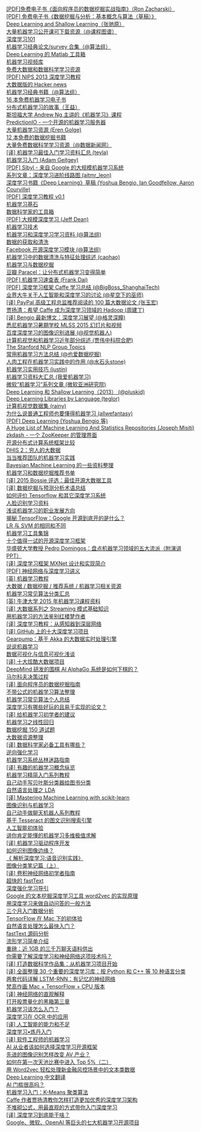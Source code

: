 [[PDF]免费电子书《面向程序员的数据挖掘实战指南》（Ron Zacharski）](http://weekly.manong.io/bounce?url=http%3A%2F%2Fvdisk.weibo.com%2Fs%2FG-kaugh7cAzg&aid=23&nid=2)  
[[PDF] 免费电子书《数据挖掘与分析：基本概念与算法（草稿）》](http://weekly.manong.io/bounce?url=http%3A%2F%2Fvdisk.weibo.com%2Fs%2FG-kaugh6s3j1&aid=54&nid=4)  
[Deep Learning and Shallow Learning（张驰原）](http://weekly.manong.io/bounce?url=http%3A%2F%2Ffreemind.pluskid.org%2Fmachine-learning%2Fdeep-learning-and-shallow-learning%2F&aid=79&nid=6)  
[大量机器学习公开课可下载资源（@课程图谱）](http://weekly.manong.io/bounce?url=http%3A%2F%2Fblog.coursegraph.com%2F%25E5%2585%25AC%25E5%25BC%2580%25E8%25AF%25BE%25E5%258F%25AF%25E4%25B8%258B%25E8%25BD%25BD%25E8%25B5%2584%25E6%25BA%2590%25E6%25B1%2587%25E6%2580%25BB&aid=141&nid=8)  
[深度学习101](http://weekly.manong.io/bounce?url=http%3A%2F%2Fmarkus.com%2Fdeep-learning-101%2F&aid=217&nid=11)  
[机器学习经典论文/survey 合集（@算法组）](http://weekly.manong.io/bounce?url=http%3A%2F%2Fsuanfazu.com%2Fdiscussion%2F68%2F%25E6%259C%25BA%25E5%2599%25A8%25E5%25AD%25A6%25E4%25B9%25A0%25E7%25BB%258F%25E5%2585%25B8%25E8%25AE%25BA%25E6%2596%2587survey%25E5%2590%2588%25E9%259B%2586&aid=218&nid=11)  
[Deep Learning 的 Matlab 工具箱](http://weekly.manong.io/bounce?url=https%3A%2F%2Fgithub.com%2Frasmusbergpalm%2FDeepLearnToolbox&aid=243&nid=12)  
[机器学习视频库](http://weekly.manong.io/bounce?url=http%3A%2F%2Fwork.caltech.edu%2Flibrary%2F&aid=244&nid=12)  
[免费大数据和数据科学学习资源](http://weekly.manong.io/bounce?url=https%3A%2F%2Fgithub.com%2Fchaconnewu%2Ffree-data-science-books%2Fblob%2Fmaster%2Ffree-data-science-books.md&aid=245&nid=12)  
[[PDF] NIPS 2013 深度学习教程](http://weekly.manong.io/bounce?url=http%3A%2F%2Fvdisk.weibo.com%2Fs%2FnWyCWZczAJq&aid=275&nid=13)  
[大数据版的 Hacker news](http://weekly.manong.io/bounce?url=http%3A%2F%2Fwww.datatau.com%2F&aid=319&nid=14)  
[机器学习经典书籍（@算法组）](http://weekly.manong.io/bounce?url=http%3A%2F%2Fsuanfazu.com%2Fdiscussion%2F109%2F%25E6%259C%25BA%25E5%2599%25A8%25E5%25AD%25A6%25E4%25B9%25A0%25E7%25BB%258F%25E5%2585%25B8%25E4%25B9%25A6%25E7%25B1%258D&aid=383&nid=17)  
[16 本免费机器学习电子书](http://weekly.manong.io/bounce?url=http%3A%2F%2Fefytimes.com%2Fe1%2Ffullnews.asp%3Fedid%3D121516&aid=489&nid=20)  
[分布式机器学习的故事（王益）](http://weekly.manong.io/bounce?url=http%3A%2F%2Fcxwangyi.github.io%2F2014%2F01%2F20%2Fdistributed-machine-learning%2F&aid=490&nid=20)  
[斯坦福大学 Andrew Ng 主讲的《机器学习》课程](http://weekly.manong.io/bounce?url=https%3A%2F%2Fwww.coursera.org%2Fcourse%2Fml&aid=660&nid=23)  
[PredictionIO - 一个开源的机器学习服务器](http://weekly.manong.io/bounce?url=http%3A%2F%2Fprediction.io%2F&aid=959&nid=28)  
[大量机器学习资源 (Eren Golge)](http://weekly.manong.io/bounce?url=http%3A%2F%2Fwww.erogol.com%2Flarge-set-machine-learning-resources-beginners-mavens%2F&aid=1029&nid=30)  
[12 本免费的数据挖掘书籍](http://weekly.manong.io/bounce?url=http%3A%2F%2Fchristonard.com%2F12-free-data-mining-books%2F&aid=1089&nid=32)  
[大量免费数据科学学习资源（@数据新闻网）](http://weekly.manong.io/bounce?url=http%3A%2F%2Fdjchina.org%2F2014%2F05%2F26%2Fdata_resources_tools%2F&aid=1090&nid=32)  
[[译] 机器学习最佳入门学习资料汇总 (teyla)](http://weekly.manong.io/bounce?url=http%3A%2F%2Farticle.yeeyan.org%2Fview%2F22139%2F410514&aid=1169&nid=34)  
[机器学习入门 (Adam Geitgey)](http://weekly.manong.io/bounce?url=https%3A%2F%2Fmedium.com%2F%40ageitgey%2Fmachine-learning-is-fun-80ea3ec3c471&aid=1195&nid=35)  
[[PDF] Sibyl - 来自 Google 的大规模机器学习系统](http://weekly.manong.io/bounce?url=http%3A%2F%2Fusers.soe.ucsc.edu%2F%7Eniejiazhong%2Fslides%2Fchandra.pdf&aid=1257&nid=38)  
[系列文章：深度学习进阶线路图 (aitmr_leon)](http://weekly.manong.io/bounce?url=http%3A%2F%2Fwww.aitmr.com%2F%3Fs%3D%25E6%25B7%25B1%25E5%25BA%25A6%25E5%25AD%25A6%25E4%25B9%25A0%25E8%25BF%259B%25E9%2598%25B6%25E7%25BA%25BF%25E8%25B7%25AF%25E5%259B%25BE&aid=1312&nid=40)  
[深度学习书籍《Deep Learning》草稿 (Yoshua Bengio, Ian Goodfellow, Aaron Courville)](http://weekly.manong.io/bounce?url=http%3A%2F%2Fwww.iro.umontreal.ca%2F%7Ebengioy%2Fdlbook%2F&aid=1371&nid=42)  
[[PDF] 深度学习教程 v0.1](http://weekly.manong.io/bounce?url=http%3A%2F%2Fdeeplearning.net%2Ftutorial%2Fdeeplearning.pdf&aid=1537&nid=48)  
[机器学习基石](http://weekly.manong.io/bounce?url=https%3A%2F%2Fwww.coursera.org%2Fcourse%2Fntumlone&aid=1625&nid=51)  
[数据科学家的工具箱](http://weekly.manong.io/bounce?url=https%3A%2F%2Fwww.coursera.org%2Fcourse%2Fdatascitoolbox&aid=1703&nid=53)  
[[PDF] 大规模深度学习 (Jeff Dean)](http://weekly.manong.io/bounce?url=http%3A%2F%2Fvdisk.weibo.com%2Fs%2FvdI2I6tXv2nl&aid=1719&nid=54)  
[机器学习技术](http://weekly.manong.io/bounce?url=https%3A%2F%2Fwww.coursera.org%2Fcourse%2Fntumltwo&aid=1733&nid=55)  
[机器学习和深度学习学习资料 (@算法组)](http://weekly.manong.io/bounce?url=http%3A%2F%2Fsuanfazu.com%2Ft%2Fji-qi-xue-xi-he-shen-du-xue-xi-xue-xi-zi-liao%2F126&aid=1793&nid=57)  
[数据的获取和清洗](http://weekly.manong.io/bounce?url=https%3A%2F%2Fwww.coursera.org%2Fcourse%2Fgetdata&aid=1800&nid=58)  
[Facebook 开源深度学习模块 (@算法组)](http://weekly.manong.io/bounce?url=http%3A%2F%2Fsuanfazu.com%2Ft%2Ffacebook-kai-yuan-shen-du-xue-xi-mo-kuai%2F369&aid=1846&nid=59)  
[机器学习中的数据清洗与特征处理综述 (caohao)](http://weekly.manong.io/bounce?url=http%3A%2F%2Ftech.meituan.com%2Fmachinelearning-data-feature-process.html&aid=1918&nid=61)  
[机器学习与数据挖掘](http://weekly.manong.io/bounce?url=http%3A%2F%2Fv.163.com%2Fspecial%2Fopencourse%2Flearningfromdata.html&aid=1895&nid=61)  
[豆瓣 Paracel：让分布式机器学习变得简单](http://weekly.manong.io/bounce?url=http%3A%2F%2Fblog.douban.com%2Fdouban%2F2015%2F03%2F30%2F3024%2F&aid=2066&nid=65)  
[[PDF] 机器学习速查表 (Frank Dai)](http://weekly.manong.io/bounce?url=https%3A%2F%2Fraw.githubusercontent.com%2Fsoulmachine%2Fmachine-learning-cheat-sheet%2Fmaster%2Fmachine-learning-cheat-sheet.pdf&aid=2204&nid=68)  
[[PDF] 深度学习框架 Caffe 学习总结 (@BigBoss_ShanghaiTech)](http://weekly.manong.io/bounce?url=http%3A%2F%2Fpan.baidu.com%2Fs%2F1ntL0u8p&aid=2662&nid=76)  
[业界大牛关于人工智能和深度学习的讨论 (@星空下的巫师)](http://weekly.manong.io/bounce?url=http%3A%2F%2Fweibo.com%2Fp%2F1001603858848434777161&aid=2702&nid=77)  
[[译] PayPal 高级工程总监推荐阅读的 100 篇大数据论文 (张玉宏)](http://weekly.manong.io/bounce?url=http%3A%2F%2Fwww.csdn.net%2Farticle%2F2015-07-07%2F2825148&aid=2790&nid=78)  
[贾扬清：希望 Caffe 成为深度学习领域的 Hadoop (周建丁)](http://weekly.manong.io/bounce?url=http%3A%2F%2Fwww.csdn.net%2Farticle%2F2015-07-07%2F2825150&aid=2903&nid=79)  
[[译] Bengio 最新博文：深度学习展望 (@格灵深瞳)](http://weekly.manong.io/bounce?url=http%3A%2F%2Fweibo.com%2Fp%2F1001603864977122424616&aid=2967&nid=80)  
[悉尼机器学习暑期学校 MLSS 2015 幻灯片和视频](http://weekly.manong.io/bounce?url=http%3A%2F%2Frp-www.cs.usyd.edu.au%2F%7Emlss%2F%23courseContent&aid=3133&nid=82)  
[百度深度学习的图像识别进展 (@视觉机器人)](http://weekly.manong.io/bounce?url=http%3A%2F%2Fwww.cvrobot.net%2Fimage-recognition-progression-based-on-deep-learning-by-baidu%2F&aid=3288&nid=84)  
[计算机视觉和机器学习近年部分综述 (贾伟中科院合肥)](http://weekly.manong.io/bounce?url=http%3A%2F%2Fwww.valseonline.org%2Fthread-505-1-1.html&aid=3297&nid=84)  
[The Stanford NLP Group Topics](http://weekly.manong.io/bounce?url=http%3A%2F%2Fnlp.stanford.edu%2Fresearch.shtml&aid=3383&nid=85)  
[常用机器学习方法总结 (@也爱数据挖掘)](http://weekly.manong.io/bounce?url=http%3A%2F%2Fwww.cnblogs.com%2Ffengfenggirl%2Fp%2F3857960.html&aid=3473&nid=86)  
[人肉工程在机器学习实践中的作用 (@水石头stone)](http://weekly.manong.io/bounce?url=http%3A%2F%2Fwww.cnblogs.com%2Faquastone%2Fp%2Fpeople-in-machine-learning.html&aid=3487&nid=86)  
[机器学习实用技巧 (justin)](http://weekly.manong.io/bounce?url=http%3A%2F%2Fwww.52cs.org%2F%3Fhmsr%3Dtoutiao.io%26p%3D19%26utm_medium%3Dtoutiao.io%26utm_source%3Dtoutiao.io&aid=3667&nid=88)  
[机器学习资料大汇总 (我爱机器学习)](http://weekly.manong.io/bounce?url=http%3A%2F%2Fwww.52ml.net%2Fstar%3Fhmsr%3Dtoutiao.io%26utm_medium%3Dtoutiao.io%26utm_source%3Dtoutiao.io&aid=3728&nid=89)  
[微软“机器学习”系列文章 (微软亚洲研究院)](http://weekly.manong.io/bounce?url=http%3A%2F%2Fwww.msra.cn%2Fzh-cn%2Fresearch%2Fmachine-learning-group%2Fdefault.aspx%3Fhmsr%3Dtoutiao.io%26utm_medium%3Dtoutiao.io%26utm_source%3Dtoutiao.io&aid=3733&nid=89)  
[Deep Learning 和 Shallow Learning（2013） (@pluskid)](http://weekly.manong.io/bounce?url=http%3A%2F%2Ffreemind.pluskid.org%2Fmachine-learning%2Fdeep-learning-and-shallow-learning%2F%3Fhmsr%3Dtoutiao.io%26utm_medium%3Dtoutiao.io%26utm_source%3Dtoutiao.io&aid=3755&nid=89)  
[Deep Learning Libraries by Language (teglor)](http://weekly.manong.io/bounce?url=http%3A%2F%2Fwww.teglor.com%2Fb%2Fdeep-learning-libraries-language-cm569%2F%3Fhmsr%3Dtoutiao.io%26utm_medium%3Dtoutiao.io%26utm_source%3Dtoutiao.io&aid=3774&nid=89)  
[计算机视觉数据集 (rainy)](http://weekly.manong.io/bounce?url=http%3A%2F%2Fv.coodict.com%2F2015%2F09%2F20%2Fcv-datasets%2F%3Fhmsr%3Dtoutiao.io%26utm_medium%3Dtoutiao.io%26utm_source%3Dtoutiao.io&aid=3752&nid=89)  
[为什么说普通工程师也要懂得机器学习 (allwefantasy)](http://weekly.manong.io/bounce?url=https%3A%2F%2Fgithub.com%2Fallwefantasy%2Fmy-life%2Fblob%2Fmaster%2Fyou-should-learn-machine-learning.md%3Fhmsr%3Dtoutiao.io%26utm_medium%3Dtoutiao.io%26utm_source%3Dtoutiao.io&aid=3827&nid=90)  
[[PDF] Deep Learning (Yoshua Bengio 等)](http://weekly.manong.io/bounce?url=http%3A%2F%2Fpan.baidu.com%2Fs%2F1gdIwtz1%3Fhmsr%3Dtoutiao.io%26utm_medium%3Dtoutiao.io%26utm_source%3Dtoutiao.io&aid=3845&nid=90)  
[A Huge List of Machine Learning And Statistics Repositories (Joseph Misiti)](http://weekly.manong.io/bounce?url=http%3A%2F%2Fblog.josephmisiti.com%2Fa-huge-list-of-machine-learning-repositories%2F%3Fhmsr%3Dtoutiao.io%26utm_medium%3Dtoutiao.io%26utm_source%3Dtoutiao.io&aid=3859&nid=90)  
[zkdash - 一个 ZooKeeper 的管理界面](http://weekly.manong.io/bounce?url=https%3A%2F%2Fgithub.com%2Fireaderlab%2Fzkdash&aid=3962&nid=91)  
[开源分布式计算系统框架比较](http://weekly.manong.io/bounce?url=http%3A%2F%2Fwww.tnidea.com%2Fcompare-with-distributed-computation-system.html&aid=3946&nid=91)  
[DHIS 2：穷人的大数据](http://weekly.manong.io/bounce?url=http%3A%2F%2Finsights.thoughtworkers.org%2Fdhis2-intro%2F&aid=3956&nid=91)  
[当当推荐团队的机器学习实践](http://weekly.manong.io/bounce?url=http%3A%2F%2Fmp.weixin.qq.com%2Fs%3F__biz%3DMzAwNjMxNjQzNA%3D%3D%26mid%3D400001570%26idx%3D1%26sn%3D5507e6d5edc8a1dcf32c986b49f2d1a3%26scene%3D1%26srcid%3D1027kGflKb0HfQc9fCaEdiVZ%23rd&aid=3996&nid=92)  
[Bayesian Machine Learning 的一些资料整理](http://weekly.manong.io/bounce?url=https%3A%2F%2Fgithub.com%2FReactiveCJ%2FBayesianLearning&aid=4009&nid=92)  
[机器学习和数据挖掘推荐书单](http://weekly.manong.io/bounce?url=http%3A%2F%2Fwww.cnblogs.com%2FBaiYiShaoNian%2Fp%2F4907292.html&aid=4012&nid=92)  
[[译] 2015 Bossie 评选：最佳开源大数据工具](http://weekly.manong.io/bounce?url=http%3A%2F%2Fwww.csdn.net%2Farticle%2F2015-10-20%2F2825959&aid=4017&nid=92)  
[[译] 数据挖掘与预测分析术语总结](http://weekly.manong.io/bounce?url=http%3A%2F%2Fwww.36dsj.com%2Farchives%2F35703&aid=4104&nid=93)  
[如何评价 Tensorflow 和其它深度学习系统](http://weekly.manong.io/bounce?url=http%3A%2F%2Fweibo.com%2Fp%2F1001603907610737775666&aid=4179&nid=94)  
[人脸识别学习资料](http://weekly.manong.io/bounce?url=https%3A%2F%2Fgithub.com%2FmsAndroid%2FFace-recognition&aid=4204&nid=94)  
[浅谈机器学习的职业发展方向](http://weekly.manong.io/bounce?url=http%3A%2F%2Fwww.douban.com%2Fgroup%2Ftopic%2F79196049%2F&aid=4213&nid=94)  
[揭秘 TensorFlow：Google 开源到底开的是什么？](http://weekly.manong.io/bounce?url=https%3A%2F%2Flinux.cn%2Farticle-6582-1.html&aid=4292&nid=95)  
[LR 与 SVM 的相同和不同](http://weekly.manong.io/bounce?url=http%3A%2F%2Fblog.sina.cn%2Fdpool%2Fblog%2Fnewblog%2Fmblog%2Fcontrollers%2Fapparticle.php%3Fblogid%3D818f5fde0102vvpy%26from%3Dqudao%26wm%3D3049_b111%26url_type%3D39%26object_type%3Dwebpage%26pos%3D1&aid=4300&nid=95)  
[机器学习工具集锦](http://weekly.manong.io/bounce?url=https%3A%2F%2Fgithub.com%2Fjosephmisiti%2Fawesome-machine-learning&aid=4399&nid=96)  
[十个值得一试的开源深度学习框架](http://weekly.manong.io/bounce?url=http%3A%2F%2Fwww.oschina.net%2Fnews%2F68074%2Ften-worth-a-try-open-deep-learning-framework&aid=4412&nid=96)  
[华盛顿大学教授 Pedro Domingos：盘点机器学习领域的五大流派（附演讲 PPT）](http://weekly.manong.io/bounce?url=http%3A%2F%2Fwww.almosthuman.cn%2F2015%2F11%2F28%2Ft8ysa%2F&aid=4484&nid=97)  
[[译] 深度学习框架 MXNet 设计和实现简介](http://weekly.manong.io/bounce?url=https%3A%2F%2Fgithub.com%2Fdmlc%2Fmxnet%2Fissues%2F797&aid=4574&nid=98)  
[[PDF] 神经网络与深度学习讲义](http://weekly.manong.io/bounce?url=http%3A%2F%2Fvdisk.weibo.com%2Fs%2FA_pmE4iIPs9D&aid=4693&nid=99)  
[[英] 机器学习教程](http://weekly.manong.io/bounce?url=https%3A%2F%2Fgithub.com%2Fujjwalkarn%2FMachine-Learning-Tutorials&aid=4798&nid=100)  
[大数据 / 数据挖掘 / 推荐系统 / 机器学习相关资源](http://weekly.manong.io/bounce?url=http%3A%2F%2Fwww.36dsj.com%2Farchives%2F38766&aid=4857&nid=101)  
[机器学习常见算法分类汇总](http://weekly.manong.io/bounce?url=http%3A%2F%2Fwww.ctocio.com%2Fhotnews%2F15919.html&aid=4929&nid=102)  
[[英] 牛津大学 2015 年机器学习课程资料](http://weekly.manong.io/bounce?url=https%3A%2F%2Fwww.cs.ox.ac.uk%2Fpeople%2Fnando.defreitas%2Fmachinelearning%2F&aid=4959&nid=102)  
[[译] 大数据系列之 Streaming 模式基础知识](http://weekly.manong.io/bounce?url=https%3A%2F%2Fmp.weixin.qq.com%2Fs%3F__biz%3DMzIwMTQwNTA3Nw%3D%3D%26mid%3D401287938%26idx%3D1%26sn%3D6d315cba64730da5b2a0bcc9f63c23b1&aid=4940&nid=102)  
[用机器学习的方法鉴别红楼梦作者](http://weekly.manong.io/bounce?url=https%3A%2F%2Fgithub.com%2FHuangtuzhi%2Freality-of-Dream-of-Red-Mansions&aid=5036&nid=103)  
[[译] 深度学习教程：从感知器到深层网络](http://weekly.manong.io/bounce?url=http%3A%2F%2Fwww.almosthuman.cn%2F2016%2F01%2F19%2Flpqau%2F%23rd&aid=5158&nid=104)  
[[译] GitHub 上的十大深度学习项目](http://weekly.manong.io/bounce?url=http%3A%2F%2Fwww.almosthuman.cn%2F2016%2F01%2F19%2Fzvpjt%2F&aid=5170&nid=104)  
[Gearpump：基于 Akka 的大数据实时处理引擎](http://weekly.manong.io/bounce?url=http%3A%2F%2Fwww.gearpump.io%2Foverview.html&aid=5174&nid=104)  
[说说机器学习](http://weekly.manong.io/bounce?url=http%3A%2F%2Fmp.weixin.qq.com%2Fs%3F__biz%3DMzA4NTYyMTA1NQ%3D%3D%26mid%3D402983777%26idx%3D1%26sn%3Db7d1257203e87365c48cd45c3eb48b20&aid=5236&nid=105)  
[数据可视化与信息可视化浅谈](http://weekly.manong.io/bounce?url=http%3A%2F%2Fjdc.jd.com%2Farchives%2F1333&aid=5532&nid=109)  
[[译] 十大炫酷大数据项目](http://weekly.manong.io/bounce?url=http%3A%2F%2Fdeveloper.51cto.com%2Fart%2F201603%2F506998.htm&aid=5533&nid=109)  
[DeepMind 研发的围棋 AI AlphaGo 系统是如何下棋的？](http://weekly.manong.io/bounce?url=https%3A%2F%2Fwww.zhihu.com%2Fquestion%2F41176911%2Fanswer%2F90066752&aid=5555&nid=109)  
[马尔科夫决策过程](http://weekly.manong.io/bounce?url=http%3A%2F%2Fwww.gotoli.us%2F%25e5%25bc%25ba%25e5%258c%2596%25e5%25ad%25a6%25e4%25b9%25a0-%25e9%25a9%25ac%25e5%25b0%2594%25e7%25a7%2591%25e5%25a4%25ab%25e5%2586%25b3%25e7%25ad%2596%25e8%25bf%2587%25e7%25a8%258b&aid=5875&nid=113)  
[[译] 面向程序员的数据挖掘指南](http://weekly.manong.io/bounce?url=https%3A%2F%2Fgithub.com%2Fegrcc%2Fguidetodatamining&aid=5906&nid=114)  
[不带公式的机器学习算法整理](http://weekly.manong.io/bounce?url=http%3A%2F%2Ftaozj.org%2F2016%2F04%2F%25E4%25B8%258D%25E5%25B8%25A6%25E5%2585%25AC%25E5%25BC%258F%25E7%259A%2584%25E6%259C%25BA%25E5%2599%25A8%25E5%25AD%25A6%25E4%25B9%25A0%25E7%25AE%2597%25E6%25B3%2595%25E6%2595%25B4%25E7%2590%2586%2F&aid=5932&nid=114)  
[机器学习常见算法个人总结](http://weekly.manong.io/bounce?url=http%3A%2F%2Fkubicode.me%2F2015%2F08%2F16%2FMachine%2520Learning%2FAlgorithm-Summary-for-Interview%2F&aid=5934&nid=114)  
[深度学习有哪些好玩的且易于实现的论文？](http://weekly.manong.io/bounce?url=http%3A%2F%2Fwww.zhihu.com%2Fquestion%2F41231774%2Fanswer%2F90818565&aid=6098&nid=116)  
[[译] 给机器学习初学者的建议](http://weekly.manong.io/bounce?url=http%3A%2F%2Fwhatbeg.com%2F2016%2F05%2F17%2FadviceforMLfish.html&aid=6348&nid=119)  
[机器学习之线性回归](http://weekly.manong.io/bounce?url=http%3A%2F%2Flaserwave.github.io%2F2016%2F05%2F16%2F%25E6%259C%25BA%25E5%2599%25A8%25E5%25AD%25A6%25E4%25B9%25A0%25E4%25B9%258B%25E7%25BA%25BF%25E6%2580%25A7%25E5%259B%259E%25E5%25BD%2592%2F&aid=6357&nid=119)  
[数据挖掘 150 道试题](http://weekly.manong.io/bounce?url=http%3A%2F%2Fdataunion.org%2F11666.html&aid=6433&nid=120)  
[大数据资源整理](http://weekly.manong.io/bounce?url=https%3A%2F%2Fgithub.com%2Fjacksu%2Futils4s&aid=6413&nid=120)  
[[译] 数据科学家必备工具有哪些？](http://weekly.manong.io/bounce?url=http%3A%2F%2Fwww.epubit.com.cn%2Farticle%2F566&aid=6503&nid=121)  
[逆向强化学习](http://weekly.manong.io/bounce?url=http%3A%2F%2Fwww.algorithmdog.com%2Frl-irl&aid=6493&nid=121)  
[机器学习系统丛林迷路指南](http://weekly.manong.io/bounce?url=https%3A%2F%2Fzhuanlan.zhihu.com%2Fp%2F21295010&aid=6585&nid=122)  
[[译] 有趣的机器学习概念纵览](http://weekly.manong.io/bounce?url=https%3A%2F%2Fsegmentfault.com%2Fa%2F1190000005746236&aid=6628&nid=123)  
[机器学习精简入门系列教程](http://weekly.manong.io/bounce?url=http%3A%2F%2Fwww.shareditor.com%2Fbloglistbytag%2F%3Ftagname%3D%25E6%259C%25BA%25E5%2599%25A8%25E5%25AD%25A6%25E4%25B9%25A0%25E7%25B2%25BE%25E7%25AE%2580%25E5%2585%25A5%25E9%2597%25A8%25E6%2595%2599%25E7%25A8%258B&aid=6708&nid=124)  
[自己动手写贝叶斯分类器给图书分类](http://weekly.manong.io/bounce?url=http%3A%2F%2Fwww.jianshu.com%2Fp%2Ff6a3f3200689%3Ff%3Dtt&aid=6719&nid=124)  
[自然语言处理之 LDA](http://weekly.manong.io/bounce?url=http%3A%2F%2Fzhikaizhang.cn%2F2016%2F06%2F29%2F%25E8%2587%25AA%25E7%2584%25B6%25E8%25AF%25AD%25E8%25A8%2580%25E5%25A4%2584%25E7%2590%2586%25E4%25B9%258BLDA%2F&aid=6787&nid=125)  
[[译] Mastering Machine Learning with scikit-learn](http://weekly.manong.io/bounce?url=https%3A%2F%2Fmuxuezi.github.io%2Fposts%2F0-perface.html&aid=6790&nid=125)  
[图像识别与机器学习](http://weekly.manong.io/bounce?url=http%3A%2F%2Fmp.weixin.qq.com%2Fs%3F__biz%3DMzAxMzA2MDYxMw%3D%3D%26mid%3D2651557156%26idx%3D1%26sn%3D6874fdb622fad5656d208b9b7267039d&aid=6799&nid=125)  
[自己动手做聊天机器人系列教程](http://weekly.manong.io/bounce?url=https%3A%2F%2Fgithub.com%2Fwarmheartli%2FChatBotCourse&aid=6801&nid=125)  
[基于 Tesseract 的图文识别搜索引擎](http://weekly.manong.io/bounce?url=https%3A%2F%2Fgithub.com%2Fdaijiale%2FOCR_FontsSearchEngine&aid=6853&nid=126)  
[人工智能初体验](http://weekly.manong.io/bounce?url=http%3A%2F%2Fswiftcafe.io%2F2016%2F07%2F08%2Fabout-ai&aid=6900&nid=127)  
[讲你肯定能懂的机器学习多维极值求解](http://weekly.manong.io/bounce?url=https%3A%2F%2Fblog.tingyun.com%2Fweb%2Farticle%2Fdetail%2F1061&aid=6968&nid=128)  
[[译] 机器学习驱动程序开发](http://weekly.manong.io/bounce?url=http%3A%2F%2Fwww.oschina.net%2Ftranslate%2Fmachine-learning&aid=6977&nid=128)  
[如何识别图像边缘？](http://weekly.manong.io/bounce?url=http%3A%2F%2Fwww.ruanyifeng.com%2Fblog%2F2016%2F07%2Fedge-recognition.html%3Ff%3Dtt&aid=6969&nid=128)  
[《 解析深度学习:语音识别实践》](http://weekly.manong.io/bounce?url=http%3A%2F%2Fweekly.manong.io%2Fbounce%3Furl%3Dhttp%253A%252F%252Fdwz.cn%252F3SOPXW%26aid%3D7012%26nid%3D129&aid=7012&nid=129)  
[图像分类笔记篇（上）](http://weekly.manong.io/bounce?url=http%3A%2F%2Fmp.weixin.qq.com%2Fs%3F__biz%3DMzA3NTg2OTEyMg%3D%3D%26mid%3D2651929514%26idx%3D1%26sn%3Def2b34d5e83d36680630d6125e5588b3%26scene%3D0%23wechat_redirect&aid=7135&nid=130)  
[[译] 卷积神经网络初学者指南](http://weekly.manong.io/bounce?url=http%3A%2F%2Fmp.weixin.qq.com%2Fs%3F__biz%3DMzA3MzI4MjgzMw%3D%3D%26mid%3D2650717691%26idx%3D2%26sn%3D3f0b66aa9706aae1a30b01309aa0214c%26scene%3D0%23wechat_redirect&aid=7140&nid=130)  
[超快的 fastText](http://weekly.manong.io/bounce?url=http%3A%2F%2Ftoutiao.io%2Fj%2F91x1fp&aid=7191&nid=131)  
[深度强化学习导引](http://weekly.manong.io/bounce?url=http%3A%2F%2Fmp.weixin.qq.com%2Fs%3F__biz%3DMzI1NTE4NTUwOQ%3D%3D%26mid%3D2650324914%26idx%3D1%26sn%3D0baaf404b3d8132243d08b55310de210&aid=7202&nid=131)  
[Google 的文本挖掘深度学习工具 word2vec 的实现原理](http://weekly.manong.io/bounce?url=http%3A%2F%2Ftoutiao.io%2Fj%2Fmyctia&aid=7263&nid=132)  
[用深度学习来做自动问答的一般方法](http://weekly.manong.io/bounce?url=http%3A%2F%2Ftoutiao.io%2Fj%2Fmyxs3u&aid=7342&nid=133)  
[三个月入门数据分析](http://weekly.manong.io/bounce?url=http%3A%2F%2Ftoutiao.io%2Fj%2Fmuhkj0&aid=7336&nid=133)  
[TensorFlow 在 Mac 下的初体验](http://weekly.manong.io/bounce?url=http%3A%2F%2Ftoutiao.io%2Fj%2F539dfi&aid=7400&nid=134)  
[自然语言处理怎么最快入门？](http://weekly.manong.io/bounce?url=http%3A%2F%2Ftoutiao.io%2Fj%2F37xudj&aid=7464&nid=135)  
[fastText 源码分析](http://weekly.manong.io/bounce?url=http%3A%2F%2Ftoutiao.io%2Fj%2Fgnz77i&aid=7476&nid=135)  
[流形学习简单介绍](http://weekly.manong.io/bounce?url=http%3A%2F%2Ftoutiao.io%2Fj%2Fuksqw7&aid=7481&nid=135)  
[重磅：近 1GB 的三千万聊天语料供出](http://weekly.manong.io/bounce?url=http%3A%2F%2Ftoutiao.io%2Fj%2Fbfy26b&aid=7539&nid=136)  
[你需要了解深度学习和神经网络这项技术吗？](http://weekly.manong.io/bounce?url=http%3A%2F%2Ftoutiao.io%2Fj%2Fsvvk9n&aid=7597&nid=137)  
[[译] 打造数据科学作品集：从机器学习项目开始](http://weekly.manong.io/bounce?url=https%3A%2F%2Ftoutiao.io%2Fk%2Fwkflpd&aid=7729&nid=139)  
[[译] 全面整理 30 个重要的深度学习库：按 Python 和 C++ 等 10 种语言分类](http://weekly.manong.io/bounce?url=http%3A%2F%2Fmp.weixin.qq.com%2Fs%3F__biz%3DMzA3MzI4MjgzMw%3D%3D%26mid%3D2650719733%26idx%3D1%26sn%3D2fce6d18e8fcae9b805d4652a7c702e9&aid=7731&nid=139)  
[两套代码详解 LSTM-RNN：有记忆的神经网络](http://weekly.manong.io/bounce?url=https%3A%2F%2Ftoutiao.io%2Fk%2F1oc8dd&aid=7743&nid=139)  
[梵高作画 Mac + TensorFlow + CPU 版本](http://weekly.manong.io/bounce?url=https%3A%2F%2Ftoutiao.io%2Fk%2F4fkl9e&aid=7742&nid=139)  
[[译] 神经网络的直观解释](http://weekly.manong.io/bounce?url=https%3A%2F%2Ftoutiao.io%2Fk%2Fz5dxlf&aid=7885&nid=141)  
[打开股票量化的黑箱第三章](http://weekly.manong.io/bounce?url=https%3A%2F%2Ftoutiao.io%2Fk%2Fxx2ay3&aid=7875&nid=141)  
[机器学习该怎么入门？](http://weekly.manong.io/bounce?url=https%3A%2F%2Ftoutiao.io%2Fk%2Flmorio&aid=7923&nid=142)  
[深度学习在 OCR 中的应用](http://weekly.manong.io/bounce?url=http%3A%2F%2Fmp.weixin.qq.com%2Fs%3F__biz%3DMzA3NTYzODYzMg%3D%3D%26mid%3D2653578065%26idx%3D3%26sn%3D53c1c086c1b87c318e948247e10a0022&aid=7941&nid=142)  
[[译] 人工智能的能力和不足](http://weekly.manong.io/bounce?url=http%3A%2F%2Fmp.weixin.qq.com%2Fs%3F__biz%3DMzA3MzI4MjgzMw%3D%3D%26mid%3D2650720407%26idx%3D2%26sn%3D86603b0276580e9e969e78cac606fe3c&aid=7985&nid=143)  
[深度学习•炼丹入门](http://weekly.manong.io/bounce?url=https%3A%2F%2Ftoutiao.io%2Fk%2F84yg5e&aid=8048&nid=144)  
[[译] 软件工程师的机器学习](http://weekly.manong.io/bounce?url=https%3A%2F%2Ftoutiao.io%2Fk%2Fzvwkh4&aid=8060&nid=144)  
[AI 从业者该如何选择深度学习开源框架](http://weekly.manong.io/bounce?url=http%3A%2F%2Fmp.weixin.qq.com%2Fs%2Fa1gpiBxOo8VpyUMBs4yutg&aid=8103&nid=145)  
[先进的图像识别怎样改变 AV 产业？](http://weekly.manong.io/bounce?url=https%3A%2F%2Ftoutiao.io%2Fk%2Fdunwmv&aid=8120&nid=145)  
[如何在第一次天池比赛中进入 Top 5%（二）](http://weekly.manong.io/bounce?url=https%3A%2F%2Ftoutiao.io%2Fk%2Fjuzjwh&aid=8163&nid=146)  
[用 Word2vec 轻松处理新金融风控场景中的文本类数据](http://weekly.manong.io/bounce?url=https%3A%2F%2Ftoutiao.io%2Fk%2F9bl9v2&aid=8167&nid=146)  
[Deep Learning 中文翻译](http://weekly.manong.io/bounce?url=https%3A%2F%2Ftoutiao.io%2Fk%2Fwbrdy5&aid=8221&nid=147)  
[AI 门槛很高吗？](http://weekly.manong.io/bounce?url=https%3A%2F%2Ftoutiao.io%2Fk%2Ftvrstk&aid=8288&nid=148)  
[机器学习入门：K-Means 聚类算法](http://weekly.manong.io/bounce?url=https%3A%2F%2Ftoutiao.io%2Fk%2Folb61z&aid=8311&nid=148)  
[Caffe 作者贾扬清教你怎样打造更加优秀的深度学习架构](http://weekly.manong.io/bounce?url=https%3A%2F%2Fmp.weixin.qq.com%2Fs%3F__biz%3DMzA5MjM0MDQ1NA%3D%3D%26mid%3D2650011073%26idx%3D1%26sn%3D765d6551081eeb1f8dc8a18d6bac2524&aid=8331&nid=149)  
[不堆砌公式，用最直观的方式带你入门深度学习](http://weekly.manong.io/bounce?url=https%3A%2F%2Ftoutiao.io%2Fk%2Fowsszx&aid=8350&nid=149)  
[[译] 深度学习到底能干啥？](http://weekly.manong.io/bounce?url=https%3A%2F%2Ftoutiao.io%2Fk%2Ffvoe91&aid=8403&nid=150)  
[Google、微软、OpenAI 等巨头的七大机器学习开源项目](http://weekly.manong.io/bounce?url=https%3A%2F%2Ftoutiao.io%2Fk%2Frjy8i2&aid=8410&nid=150)  
